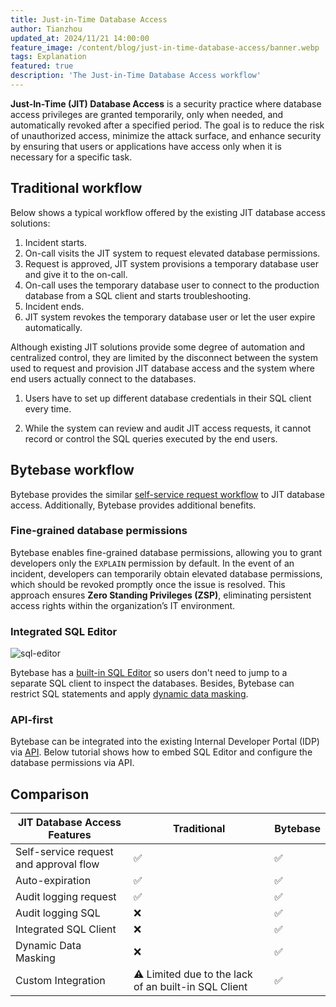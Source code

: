 ```yaml
---
title: Just-in-Time Database Access
author: Tianzhou
updated_at: 2024/11/21 14:00:00
feature_image: /content/blog/just-in-time-database-access/banner.webp
tags: Explanation
featured: true
description: 'The Just-in-Time Database Access workflow'
---
```


**Just-In-Time (JIT) Database Access** is a security practice where database access privileges are granted temporarily, only when needed, and automatically revoked after a specified period. The goal is to reduce the risk of unauthorized access, minimize the attack surface, and enhance security by ensuring that users or applications have access only when it is necessary for a specific task.

## Traditional workflow

Below shows a typical workflow offered by the existing JIT database access solutions:

1. Incident starts.
1. On-call visits the JIT system to request elevated database permissions.
1. Request is approved, JIT system provisions a temporary database user and give it to the on-call.
1. On-call uses the temporary database user to connect to the production database from a SQL client and starts
   troubleshooting.
1. Incident ends.
1. JIT system revokes the temporary database user or let the user expire automatically.

Although existing JIT solutions provide some degree of automation and centralized control, they are
limited by the disconnect between the system used to request and provision JIT database access and
the system where end users actually connect to the databases.

1. Users have to set up different database credentials in their SQL client every time.

1. While the system can review and audit JIT access requests, it cannot record or control the SQL queries executed by the end users.

## Bytebase workflow

<TutorialBlock url="/docs/tutorials/just-in-time-database-access-part1/" title="Just-in-Time Database Access via GUI" />

Bytebase provides the similar [self-service request workflow](https://docs.bytebase.com/security/database-permission/query/#request-project-querier-role) to JIT database access. Additionally, Bytebase provides additional benefits.

### Fine-grained database permissions

Bytebase enables fine-grained database permissions, allowing you to grant developers only the `EXPLAIN` permission by default. In the event of an incident, developers can temporarily obtain elevated database permissions, which should be revoked promptly once the issue is resolved. This approach ensures **Zero Standing Privileges (ZSP)**, eliminating persistent access rights within the organization’s IT environment.

### Integrated SQL Editor

![sql-editor](/images/sql-editor.webp)

Bytebase has a [built-in SQL Editor](https://docs.bytebase.com/sql-editor/overview/) so users don't need to jump to a separate SQL client to inspect the databases. Besides, Bytebase can restrict SQL statements and apply [dynamic data masking](https://docs.bytebase.com/security/data-masking/overview/).

### API-first

Bytebase can be integrated into the existing Internal Developer Portal (IDP) via [API](https://docs.bytebase.com/api/overview/). Below tutorial
shows how to embed SQL Editor and configure the database permissions via API.

<TutorialBlock url="/docs/tutorials/embed-sql-editor/" title="Embed SQL Editor in Your Internal Web Portal" />

## Comparison

| JIT Database Access Features           | Traditional                                          | Bytebase |
| -------------------------------------- | ---------------------------------------------------- | -------- |
| Self-service request and approval flow | ✅                                                   | ✅       |
| Auto-expiration                        | ✅                                                   | ✅       |
| Audit logging request                  | ✅                                                   | ✅       |
| Audit logging SQL                      | ❌                                                   | ✅       |
| Integrated SQL Client                  | ❌                                                   | ✅       |
| Dynamic Data Masking                   | ❌                                                   | ✅       |
| Custom Integration                     | ⚠️ Limited due to the lack of an built-in SQL Client | ✅       |
